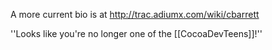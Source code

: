 

A more current bio is at http://trac.adiumx.com/wiki/cbarrett

''Looks like you're no longer one of the [[CocoaDevTeens]]!''
